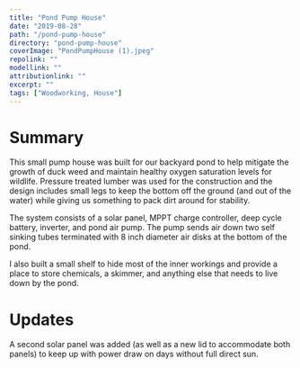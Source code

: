 ```yaml
---
title: "Pond Pump House"
date: "2019-08-28"
path: "/pond-pump-house"
directory: "pond-pump-house"
coverImage: "PondPumpHouse (1).jpeg"
repolink: ""
modellink: ""
attributionlink: ""
excerpt: ""
tags: ["Woodworking, House"]
---
```


# Summary

This small pump house was built for our backyard pond to help mitigate the growth of duck weed and maintain healthy oxygen saturation levels for wildlife. Pressure treated lumber was used for the construction and the design includes small legs to keep the bottom off the ground (and out of the water) while giving us something to pack dirt around for stability.

The system consists of a solar panel, MPPT charge controller, deep cycle battery, inverter, and pond air pump. The pump sends air down two self sinking tubes terminated with 8 inch diameter air disks at the bottom of the pond.

I also built a small shelf to hide most of the inner workings and provide a place to store chemicals, a skimmer, and anything else that needs to live down by the pond.

# Updates

A second solar panel was added (as well as a new lid to accommodate both panels) to keep up with power draw on days without full direct sun.
